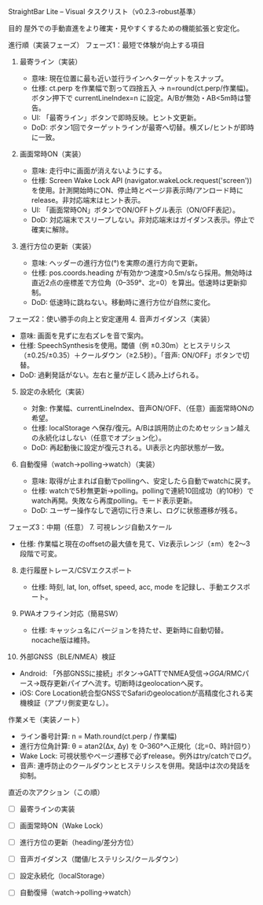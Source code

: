 StraightBar Lite – Visual タスクリスト（v0.2.3-robust基準）

目的
屋外での手動直進をより確実・見やすくするための機能拡張と安定化。

進行順（実装フェーズ）
フェーズ1：最短で体験が向上する項目
1. 最寄ライン（実装）
   - 意味: 現在位置に最も近い並行ラインへターゲットをスナップ。
   - 仕様: ct.perp を作業幅で割って四捨五入 → n=round(ct.perp/作業幅)。ボタン押下で currentLineIndex=n に設定。A/Bが無効・AB<5m時は警告。
   - UI: 「最寄ライン」ボタンで即時反映。ヒント文更新。
   - DoD: ボタン1回でターゲットラインが最寄へ切替。横ズレ/ヒントが即時に一致。

2. 画面常時ON（実装）
   - 意味: 走行中に画面が消えないようにする。
   - 仕様: Screen Wake Lock API (navigator.wakeLock.request('screen')) を使用。計測開始時にON、停止時とページ非表示時/アンロード時にrelease。非対応端末はヒント表示。
   - UI: 「画面常時ON」ボタンでON/OFFトグル表示（ON/OFF表記）。
   - DoD: 対応端末でスリープしない。非対応端末はガイダンス表示。停止で確実に解除。

3. 進行方位の更新（実装）
   - 意味: ヘッダーの進行方位(°)を実際の進行方向で更新。
   - 仕様: pos.coords.heading が有効かつ速度>0.5m/sなら採用。無効時は直近2点の座標差で方位角（0–359°、北=0）を算出。低速時は更新抑制。
   - DoD: 低速時に跳ねない。移動時に進行方位が自然に変化。

フェーズ2：使い勝手の向上と安定運用
4. 音声ガイダンス（実装）
   - 意味: 画面を見ずに左右ズレを音で案内。
   - 仕様: SpeechSynthesisを使用。閾値（例 ±0.30m）とヒステリシス（±0.25/±0.35）＋クールダウン（≥2.5秒）。「音声: ON/OFF」ボタンで切替。
   - DoD: 過剰発話がない。左右と量が正しく読み上げられる。

5. 設定の永続化（実装）
   - 対象: 作業幅、currentLineIndex、音声ON/OFF、（任意）画面常時ONの希望。
   - 仕様: localStorage へ保存/復元。A/Bは誤用防止のためセッション越えの永続化はしない（任意でオプション化）。
   - DoD: 再起動後に設定が復元される。UI表示と内部状態が一致。

6. 自動復帰（watch→polling→watch）（実装）
   - 意味: 取得が止まれば自動でpollingへ、安定したら自動でwatchに戻す。
   - 仕様: watchで5秒無更新→polling。pollingで連続10回成功（約10秒）でwatch再開。失敗なら再度polling。モード表示更新。
   - DoD: ユーザー操作なしで適切に行き来し、ログに状態遷移が残る。

フェーズ3：中期（任意）
7. 可視レンジ自動スケール
   - 仕様: 作業幅と現在のoffsetの最大値を見て、Viz表示レンジ（±m）を2〜3段階で可変。

8. 走行履歴トレース/CSVエクスポート
   - 仕様: 時刻, lat, lon, offset, speed, acc, mode を記録し、手動エクスポート。

9. PWAオフライン対応（簡易SW）
   - 仕様: キャッシュ名にバージョンを持たせ、更新時に自動切替。nocache版は維持。

10. 外部GNSS（BLE/NMEA）検証
   - Android: 「外部GNSSに接続」ボタン→GATTでNMEA受信→$GGA/$RMCパース→既存更新パイプへ流す。切断時はgeolocationへ戻す。
   - iOS: Core Location統合型GNSSでSafariのgeolocationが高精度化される実機検証（アプリ側変更なし）。

作業メモ（実装ノート）
- ライン番号計算: n = Math.round(ct.perp / 作業幅)
- 進行方位角計算: θ = atan2(Δx, Δy) を 0–360°へ正規化（北=0、時計回り）
- Wake Lock: 可視状態やページ遷移で必ずrelease。例外はtry/catchでログ。
- 音声: 連呼防止のクールダウンとヒステリシスを併用。発話中は次の発話を抑制。

直近の次アクション（この順）
- [ ] 最寄ラインの実装
- [ ] 画面常時ON（Wake Lock）
- [ ] 進行方位の更新（heading/差分方位）
- [ ] 音声ガイダンス（閾値/ヒステリシス/クールダウン）
- [ ] 設定永続化（localStorage）
- [ ] 自動復帰（watch→polling→watch）



